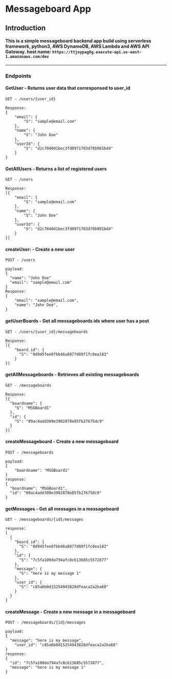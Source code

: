 # Messageboard App
## Introduction
#### This is a simple messageboard backend app build using serverless framework, python3, AWS DynamoDB, AWS Lambda and AWS API Gateway. host name: `https://ttjoypag8g.execute-api.us-east-1.amazonaws.com/dev`
---
### Endpoints
#### GetUser - Returns user data that corresponsed to user_id
`GET - /users/{user_id}`
```
Response:
{
    "email": {
        "S": "sample@email.com"
    },
    "name": {
        "S": "John Doe"
    },
    "userId": {
        "S": "d2c7040d1bec3fd0971783d70b981bd4"
    }
}
```
#### GetAllUsers - Returns a list of registered users
`GET - /users`
```
Response:
[{
    "email": {
        "S": "sample@email.com"
    },
    "name": {
        "S": "John Doe"
    },
    "userId": {
        "S": "d2c7040d1bec3fd0971783d70b981bd4"
    }
}]
```
#### createUser: - Create a new user
`POST - /users`
```
payload:
{
  "name": "John Doe"
  "email": "sample@email.com"
}
Response:
{
    "email": "sample@email.com",
    "name": "John Doe",
}
```
#### getUserBoards - Get all messageboards ids where user has a post
`GET - /users/{user_id}/messageboards`
```
Response:
[{
    "board_id": {
      "S": "0d945fee8fbb46a8877d89f1fc0ea183"
    }
}]
```

#### getAllMessageboards - Retrieves all existing messageboards
`GET - /messageboards`
```
Response:
[{
  "boardname": {
    "S": "MSGBoard1"
  },
  "id": {
    "S": "09ac4add309e3902878e85fb27675dc9"
  }
}]
```
#### createMessageboard - Create a new messageboard
`POST - /messageboards`
```
payload:
{
	"boardname": "MSGBoard1"
}
response:
{
  "boardname": "MSGBoard1",
  "id": "09ac4add309e3902878e85fb27675dc9"
}
```
#### getMessages - Get all messages in a messageboard
`GET - /messageboards/{id}/messages`
```
response:
[
  {
    "board_id": {
      "S": "0d945fee8fbb46a8877d89f1fc0ea183"
    },
    "id": {
      "S": "7c5fa100da794afc8cb13685c5572877"
    },
    "message": {
      "S": "here is my message 1"
    },
    "user_id": {
      "S": "c85a6b0d15254943828dfeaca2a2ba68"
    }
  }
]
```
#### createMessage - Create a new message in a messageboard
`POST - /messageboards/{id}/messages`
```
payload:
{
  "message": "here is my message",
	"user_id": "c85a6b0d15254943828dfeaca2a2ba68"
}
response: 
{
  "id": "7c5fa100da794afc8cb13685c5572877",
  "message": "here is my message 1"
}
```




